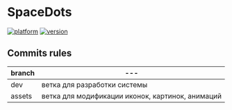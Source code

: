 # SpaceDots

[![platform](https://img.shields.io/badge/platform-Unity-blue.svg)]()
[![version](https://img.shields.io/badge/version-2018.3.7f1-blue.svg)]()

## Commits rules

branch | ---
--- | ---
dev | ветка для разработки системы
assets | ветка для модификации иконок, картинок, анимаций

